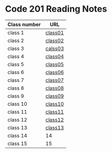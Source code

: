 # Code 201 Reading Notes

|Class number | URL |
--------------|-------
| class 1 |  [class01](https://osamamagableh.github.io/201-Reading-Note/class01)|
| class 2 |  [class02](https://osamamagableh.github.io/201-Reading-Note/class02) |
| class 3 |  [calss03](https://osamamagableh.github.io/201-Reading-Note/class03)  |
| class 4 |  [class04](https://osamamagableh.github.io/201-Reading-Note/class04)  |
| class 5 |  [class05](https://osamamagableh.github.io/201-Reading-Note/class05)  |
| class 6 |  [class06](https://osamamagableh.github.io/201-Reading-Note/class06) |
| class 7 |  [class07](https://osamamagableh.github.io/201-Reading-Note/class07) |
| class 8 |  [class08](https://osamamagableh.github.io/201-Reading-Note/class08) |
| class 9 |  [class09](https://osamamagableh.github.io/201-Reading-Note/class09) |
| class 10 | [class10](https://osamamagableh.github.io/201-Reading-Note/class10)  |
| class 11 | [class11](https://osamamagableh.github.io/201-Reading-Note/class11)  |
| class 12 | [class12](https://osamamagableh.github.io/201-Reading-Note/calss12)  |
| class 13 | [class13](https://osamamagableh.github.io/201-Reading-Note/class13)  |
| class 14 |  14  |
| class 15 |  15  |
